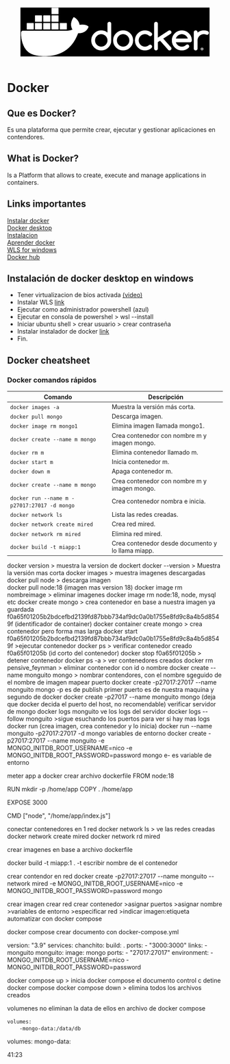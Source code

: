 <img src="image.png" alt="Docker" style="display: block; margin: 0 auto;"> <br>

# Docker 

## Que es Docker? 
Es una plataforma que permite crear, ejecutar y gestionar aplicaciones en contendores.<br>

## What is Docker?
Is a Platform that allows to create, execute and manage applications in containers.<br>

## Links importantes 
[Instalar docker](https://www.youtube.com/watch?v=jiJFDwmWrWk&ab_channel=UskoKruM2010)<br> 
[Docker desktop](https://www.docker.com/products/docker-desktop/)<br>
[Instalacion](https://docs-docker-com.translate.goog/desktop/setup/install/windows-install/?_x_tr_sl=en&_x_tr_tl=es&_x_tr_hl=es&_x_tr_pto=tc)<br>
[Aprender docker](https://www.youtube.com/watch?v=4Dko5W96WHg&ab_channel=HolaMundo)<br>
[WLS for windows](https://learn.microsoft.com/es-es/windows/wsl/install)<br>
[Docker hub](https://hub.docker.com/)<br>


## Instalación de docker desktop en windows
- Tener virtualizacion de bios activada [(video)](https://www.youtube.com/watch?v=tgH4_jkiMbc&ab_channel=EmuladoresdeAndroid) <br>
- Instalar WLS [link](https://learn.microsoft.com/es-es/windows/wsl/install) <br>
- Ejecutar como administrador powershell (azul)
- Ejecutar en consola de powershel > wsl --install <br>
- Iniciar ubuntu shell > crear usuario > crear contraseña <br>
- Instalar instalador de docker [link](https://docs-docker-com.translate.goog/desktop/setup/install/windows-install/?_x_tr_sl=en&_x_tr_tl=es&_x_tr_hl=es&_x_tr_pto=tc) <br>
- Fin. <br>

## Docker cheatsheet

### Docker comandos rápidos
| Comando                        | Descripción                                   | 
|--------------------------------|-----------------------------------------------|
| `docker images -a`             | Muestra la versión más corta.                 |
| `docker pull mongo`            | Descarga imagen.                              | 
| `docker image rm mongo1`       | Elimina imagen llamada mongo1.                | 
| `docker create --name m mongo` | Crea contenedor con nombre m y imagen mongo.  |
| `docker rm m`                  | Elimina contenedor llamado m.                 | 
| `docker start m`               | Inicia contenedor m.                          |
| `docker down m`                | Apaga contenedor m.                           |
| `docker create --name m mongo` | Crea contenedor con nombre m y imagen mongo.  |
| `docker run --name m -p27017:27017 -d mongo` | Crea contenedor nombra e inicia.  | 
| `docker network ls`            | Lista las redes creadas.                      |
| `docker network create mired`  | Crea red mired.                               |
| `docker network rm mired`      | Elimina red mired.                            |
| `docker build -t miapp:1`      | Crea contenedor desde documento y lo llama miapp.|





docker version > muestra la version de dockert
docker --version > Muestra la versión mas corta 
docker images > muestra imagenes descargadas
docker pull node > descarga imagen  
docker pull node:18 (imagen mas version 18)
docker image rm nombreimage > eliminar imagenes
docker image rm node:18, node, mysql etc 
docker create mongo > crea contenedor en base a nuestra imagen ya guardada
f0a65f01205b2bdcefbd2139fd87bbb734af9dc0a0b1755e8fd9c8a4b5d8549f (identificador de container)
docker container create mongo > crea contenedor pero forma mas larga 
docker start f0a65f01205b2bdcefbd2139fd87bbb734af9dc0a0b1755e8fd9c8a4b5d8549f >ejecutar contenedor 
docker ps > verificar contenedor creado 
f0a65f01205b (id corto del contenedor)
docker stop f0a65f01205b > detener contenedor 
docker ps -a > ver contenedores creados
docker rm pensive_feynman > eliminar contenedor con id o nombre 
docker create --name monguito mongo > nombrar contendores, con el nombre sgeguido de  el nombre de imagen 
mapear puerto 
docker create -p27017:27017 --name monguito mongo
-p es de publish primer puerto es de nuestra maquina y segundo de docker 
docker create -p27017 --name monguito mongo (deja que docker decida el puerto del host, no recomendable)
verificar servidor de mongo 
docker logs monguito ve los logs del servidor 
docker logs --follow monguito >sigue esuchando los puertos para ver si hay mas logs
docker run (crea imagen, crea contenedor y lo inicia)
docker run --name monguito -p27017:27017 -d mongo
variables de entorno 
docker create -p27017:27017 --name monguito -e MONGO_INITDB_ROOT_USERNAME=nico -e MONGO_INITDB_ROOT_PASSWORD=password mongo
e- es variable de entorno 

meter app a docker 
crear archivo dockerfile 
FROM node:18 

RUN mkdir -p /home/app 
COPY . /home/app

EXPOSE 3000

CMD ["node", "/home/app/index.js"]

conectar contenedores en 1 red 
docker network ls > ve las redes creadas
docker network create mired
docker network rd mired

crear imagenes en base a archivo dockerfile

docker build -t miapp:1 .
-t escribir nombre de el contenedor 


crear contendor en red 
docker create -p27017:27017 --name monguito --network mired -e MONGO_INITDB_ROOT_USERNAME=nico -e MONGO_INITDB_ROOT_PASSWORD=password mongo

crear imagen
crear red
crear contenedor >asignar puertos >asignar nombre >variables de entorno >especificar red >indicar imagen:etiqueta 
automatizar con docker compose

docker compose
crear documento con 
docker-compose.yml 

version: "3.9"
services: 
	chanchito: 
		build: .
		ports:
			- "3000:3000"
		links: 
			- monguito
	monguito:
		image: mongo
		ports: 
			- "27017:27017"
		environment: 
			- MONGO_INITDB_ROOT_USERNAME=nico
			- MONGO_INITDB_ROOT_PASSWORD=password 



docker compose up > inicia docker compose el documento
control c detine docker compose 
docker compose down > elimina todos los archivos creados

volumenes 
no eliminan la data de ellos 
en archivo de  docker compose 

	volumes: 
		-mongo-data:/data/db

volumes: 
	mongo-data: 

41:23
